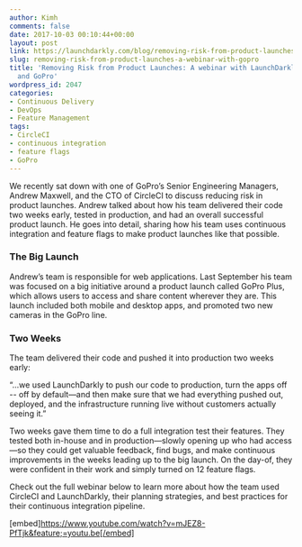 ```yaml
---
author: Kimh
comments: false
date: 2017-10-03 00:10:44+00:00
layout: post
link: https://launchdarkly.com/blog/removing-risk-from-product-launches-a-webinar-with-gopro/
slug: removing-risk-from-product-launches-a-webinar-with-gopro
title: 'Removing Risk from Product Launches: A webinar with LaunchDarkly, CircleCI,
  and GoPro'
wordpress_id: 2047
categories:
- Continuous Delivery
- DevOps
- Feature Management
tags:
- CircleCI
- continuous integration
- feature flags
- GoPro
---
```


We recently sat down with one of GoPro’s Senior Engineering Managers, Andrew Maxwell, and the CTO of CircleCI to discuss reducing risk in product launches. Andrew talked about how his team delivered their code two weeks early, tested in production, and had an overall successful product launch. He goes into detail, sharing how his team uses continuous integration and feature flags to make product launches like that possible.


### **The Big Launch**


Andrew’s team is responsible for web applications. Last September his team was focused on a big initiative around a product launch called GoPro Plus, which allows users to access and share content wherever they are. This launch included both mobile and desktop apps, and promoted two new cameras in the GoPro line.  


### **Two Weeks**


The team delivered their code and pushed it into production two weeks early: 


“...we used LaunchDarkly to push our code to production, turn the apps off -- off by default—and then make sure that we had everything pushed out, deployed, and the infrastructure running live without customers actually seeing it.”


Two weeks gave them time to do a full integration test their features. They tested both in-house and in production—slowly opening up who had access—so they could get valuable feedback, find bugs, and make continuous improvements in the weeks leading up to the big launch. On the day-of, they were confident in their work and simply turned on 12 feature flags.

Check out the full webinar below to learn more about how the team used CircleCI and LaunchDarkly, their planning strategies, and best practices for their continuous integration pipeline.

[embed]https://www.youtube.com/watch?v=mJEZ8-PfTjk&feature;=youtu.be[/embed]
